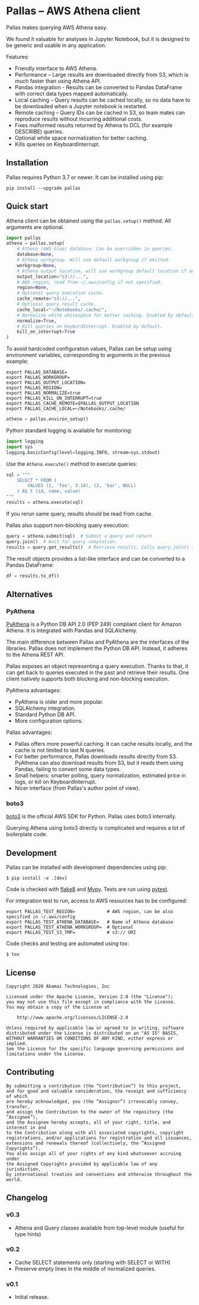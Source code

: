 
# Pallas – AWS Athena client

Pallas makes querying AWS Athena easy.

We found it valuable for analyses in Jupyter Notebook,
but it is designed to be generic and usable in any application.

Features:

 * Friendly interface to AWS Athena.
 * Performance – Large results are downloaded directly from S3,
   which is much faster than using Athena API.
 * Pandas integration - Results can be converted to Pandas DataFrame
   with correct data types mapped automatically.
 * Local caching – Query results can be cached locally,
   so no data have to be downloaded when a Jupyter notebook is restarted.
 * Remote caching – Query IDs can be cached in S3,
   so team mates can reproduce results without incurring additional costs.
 * Fixes malformed results returned by Athena to DCL
   (for example DESCRIBE) queries.
 * Optional white space normalization for better caching.
 * Kills queries on KeyboardInterrupt.

## Installation

Pallas requires Python 3.7 or newer. It can be installed using pip:

```shell script
pip install --upgrade pallas
```

## Quick start

Athena client can be obtained using the ``pallas.setup()`` method.
All arguments are optional.

```python
import pallas
athena = pallas.setup(
    # Athena (AWS Glue) database. Can be overridden in queries.
    database=None,
    # Athena workgroup. Will use default workgroup if omitted.
    workgroup=None,
    # Athena output location, will use workgroup default location if omitted.
    output_location="s3://...",
    # AWS region, read from ~/.aws/config if not specified.
    region=None,
    # Optional query execution cache.
    cache_remote="s3://...",
    # Optional query result cache.
    cache_local="~/Notebooks/.cache/",
    # Normalize white whitespace for better caching. Enabled by default.
    normalize=True,
    # Kill queries on KeybordInterrupt. Enabled by default.
    kill_on_interrupt=True
)
```

To avoid hardcoded configuration values,
Pallas can be setup using environment variables,
corresponding to arguments in the previous example:

```shell script
export PALLAS_DATABASE=
export PALLAS_WORKGROUP=
export PALLAS_OUTPUT_LOCATION=
export PALLAS_REGION=
export PALLAS_NORMALIZE=true
export PALLAS_KILL_ON_INTERRUPT=true
export PALLAS_CACHE_REMOTE=$PALLAS_OUTPUT_LOCATION
export PALLAS_CACHE_LOCAL=~/Notebooks/.cache/
```

```python
athena = pallas.environ_setup()
```
Python standard logging is available for monitoring:

```python
import logging
import sys
logging.basicConfig(level=logging.INFO, stream=sys.stdout)
```

Use the `Athena.execute()` method to execute queries:

```python
sql = """
    SELECT * FROM (
        VALUES (1, 'foo', 3.14), (2, 'bar', NULL)
    ) AS t (id, name, value)
"""
results = athena.execute(sql)
```
If you rerun same query, results should be read from cache.

Pallas also support non-blocking query execution:

```python
query = athena.submit(sql)  # Submit a query and return
query.join()  # Wait for query completion.
results = query.get_results()  # Retrieve results. Calls query.join() internally.
```

The result objects provides a list-like interface
and can be converted to a Pandas DataFrame:

```python
df = results.to_df()
```

## Alternatives

### PyAthena

[PyAthena] is a Python DB API 2.0 (PEP 249) compliant client for Amazon Athena.
It is integrated with Pandas and SQLAlchemy.

The main difference between Pallas and PyAthena are the interfaces of the libraries.
Pallas does not implement the Python DB API. Instead, it adheres to the Athena REST API.

Pallas exposes an object representing a query execution.
Thanks to that, it can get back to queries executed in the past and retrieve their results.
One client natively supports both blocking and non-blocking execution.

PyAthena advantages:

 * PyAthena is older and more popular.
 * SQLAlchemy integration.
 * Standard Python DB API.
 * More configuration options.


Pallas advantages:

 * Pallas offers more powerful caching. It can cache results locally,
   and the cache is not limited to last N queries.
 * For better performance, Pallas downloads results directly from S3.
   PyAthena can also download results from S3, but it reads them using Pandas,
   failing to convert some data types.
 * Small helpers: smarter polling, query normalization,
   estimated price in logs, or kill on KeyboardInterrupt.
 * Nicer interface (from Pallas's author point of view).


### boto3

[boto3] is the official AWS SDK for Python. Pallas uses boto3 internally.

Querying Athena using boto3 directly is complicated and requires a lot of boilerplate code.


## Development

Pallas can be installed with development dependencies using pip:

```shell script
$ pip install -e .[dev]
```

Code is checked with [flake8] and [Mypy]. Tests are run using [pytest].

For integration test to run, access to AWS resources has to be configured:

```shell script
export PALLAS_TEST_REGION=            # AWS region, can be also specified in ~/.aws/config
export PALLAS_TEST_ATHENA_DATABASE=   # Name of Athena database
export PALLAS_TEST_ATHENA_WORKGROUP=  # Optional
export PALLAS_TEST_S3_TMP=            # s3:// URI
```
Code checks and testing are automated using tox:

```shell script
$ tox
```

[PyAthena]: https://github.com/laughingman7743/PyAthena
[boto3]: https://boto3.amazonaws.com/v1/documentation/api/latest/index.html
[flake8]: https://flake8.pycqa.org/en/latest/
[Mypy]: http://mypy-lang.org
[pytest]: https://docs.pytest.org/en/latest/


## License

```
Copyright 2020 Akamai Technologies, Inc

Licensed under the Apache License, Version 2.0 (the "License");
you may not use this file except in compliance with the License.
You may obtain a copy of the License at

    http://www.apache.org/licenses/LICENSE-2.0

Unless required by applicable law or agreed to in writing, software
distributed under the License is distributed on an "AS IS" BASIS,
WITHOUT WARRANTIES OR CONDITIONS OF ANY KIND, either express or implied.
See the License for the specific language governing permissions and
limitations under the License.
```

## Contributing

```
By submitting a contribution (the “Contribution”) to this project,
and for good and valuable consideration, the receipt and sufficiency of which
are hereby acknowledged, you (the “Assignor”) irrevocably convey, transfer,
and assign the Contribution to the owner of the repository (the “Assignee”),
and the Assignee hereby accepts, all of your right, title, and interest in and
to the Contribution along with all associated copyrights, copyright
registrations, and/or applications for registration and all issuances,
extensions and renewals thereof (collectively, the “Assigned Copyrights”).
You also assign all of your rights of any kind whatsoever accruing under
the Assigned Copyrights provided by applicable law of any jurisdiction,
by international treaties and conventions and otherwise throughout the world.
```

## Changelog

### v0.3

* Athena and Query classes available from top-level module (useful for type hints)


### v0.2

* Cache SELECT statements only (starting with SELECT or WITH)
* Preserve empty lines in the middle of normalized queries.


### v0.1

* Initial release.
